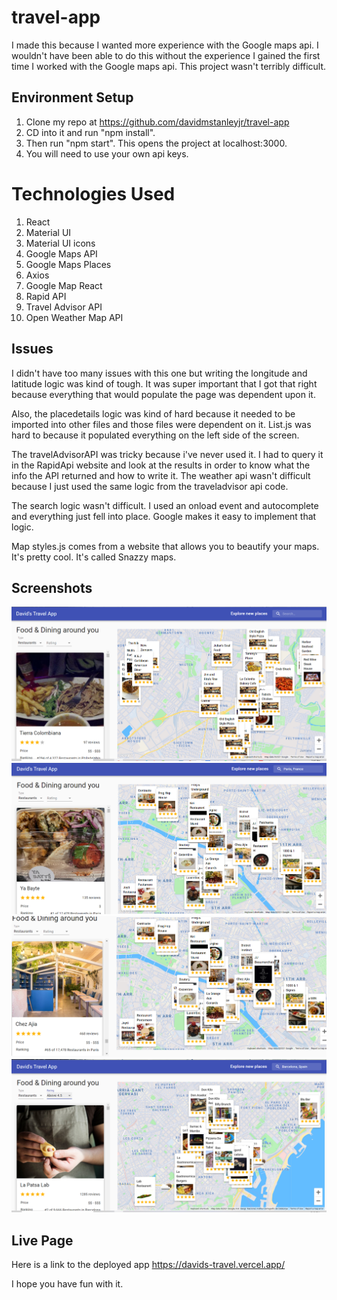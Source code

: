 # travel-app

I made this because I wanted more experience with the Google maps api. I wouldn't have been able to do this without the experience I gained the first time I worked with the Google maps api. This project wasn't terribly difficult.

## Environment Setup

1. Clone my repo at https://github.com/davidmstanleyjr/travel-app
2. CD into it and run "npm install".
3. Then run "npm start". This opens the project at localhost:3000.
4. You will need to use your own api keys.

# Technologies Used

1. React
2. Material UI
3. Material UI icons
4. Google Maps API
5. Google Maps Places
6. Axios
7. Google Map React
8. Rapid API
9. Travel Advisor API
10. Open Weather Map API

## Issues

I didn't have too many issues with this one but writing the longitude and latitude logic was kind of tough. It was super important that I got that right because everything that would populate the page was dependent upon it.

Also, the placedetails logic was kind of hard because it needed to be imported into other files and those files were dependent on it. List.js was hard to because it populated everything on the left side of the screen.

The travelAdvisorAPI was tricky because i've never used it. I had to query it in the RapidApi website and look at the results in order to know what the info the API returned and how to write it. The weather api wasn't difficult because I just used the same logic from the traveladvisor api code.

The search logic wasn't difficult. I used an onload event and autocomplete and everything just fell into place. Google makes it easy to implement that logic.

Map styles.js comes from a website that allows you to beautify your maps. It's pretty cool. It's called Snazzy maps.

## Screenshots

![Screenshot 1](images/snip1.PNG)
![Screenshot 2](images/snip2.PNG)![Screenshot 3](images/snip3.PNG)![Screenshot 4](images/snip4.PNG)

## Live Page

Here is a link to the deployed app https://davids-travel.vercel.app/

I hope you have fun with it.
